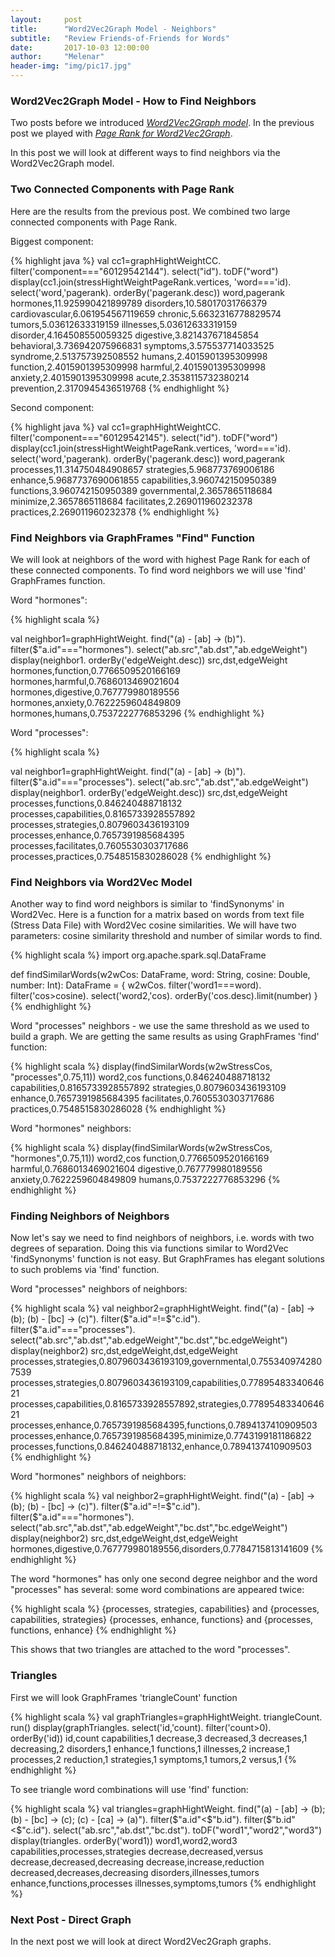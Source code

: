 ```yaml
---
layout:     post
title:      "Word2Vec2Graph Model - Neighbors"
subtitle:   "Review Friends-of-Friends for Words"
date:       2017-10-03 12:00:00
author:     "Melenar"
header-img: "img/pic17.jpg"
---
```


<p><h3>Word2Vec2Graph Model - How to Find Neighbors</h3>
Two posts before we introduced
<i><a href="https://sparklingdataocean.github.io/gh-pages/2017/09/17/word2vec2graph/">Word2Vec2Graph model</a></i>.
In the previous post we played with
<i><a href="https://sparklingdataocean.github.io/gh-pages/2017/09/28/word2vec2graphPageRank/">Page Rank for Word2Vec2Graph</a></i>.

<p>In this post we will look at different ways to find neighbors via the Word2Vec2Graph model.</p>


<p><h3>Two Connected Components with Page Rank </h3>
Here are the results from the previous post. We combined two large connected components with Page Rank. </p>
<p>Biggest component: </p>
{% highlight java %}
val cc1=graphHightWeightCC.
   filter('component==="60129542144").
   select("id").
   toDF("word")
display(cc1.join(stressHightWeightPageRank.vertices,
   'word==='id).
   select('word,'pagerank).
   orderBy('pagerank.desc))
word,pagerank
hormones,11.925990421899789
disorders,10.58017031766379
cardiovascular,6.061954567119659
chronic,5.6632316778829574
tumors,5.03612633319159
illnesses,5.03612633319159
disorder,4.164508550059325
digestive,3.821437671845854
behavioral,3.736942075966831
symptoms,3.575537714033525
syndrome,2.513757392508552
humans,2.4015901395309998
function,2.4015901395309998
harmful,2.4015901395309998
anxiety,2.4015901395309998
acute,2.3538115732380214
prevention,2.3170945436519768
{% endhighlight %}

<p>Second component: </p>
{% highlight java %}
val cc1=graphHightWeightCC.
   filter('component==="60129542145").
   select("id").
   toDF("word")
display(cc1.join(stressHightWeightPageRank.vertices,
   'word==='id).
   select('word,'pagerank).
   orderBy('pagerank.desc))
word,pagerank
processes,11.314750484908657
strategies,5.968773769006186
enhance,5.9687737690061855
capabilities,3.960742150950389
functions,3.960742150950389
governmental,2.3657865118684
minimize,2.3657865118684
facilitates,2.269011960232378
practices,2.269011960232378
{% endhighlight %}

<p><h3>Find Neighbors via GraphFrames "Find" Function</h3>
We will look at neighbors of the word with highest Page Rank for each of these connected components. To find word neighbors we will use 'find' GraphFrames function. </p>
<p>Word "hormones":</p>
{% highlight scala %}

val neighbor1=graphHightWeight.
   find("(a) - [ab] -> (b)").
   filter($"a.id"==="hormones").
   select("ab.src","ab.dst","ab.edgeWeight")
display(neighbor1.
   orderBy('edgeWeight.desc))
src,dst,edgeWeight
hormones,function,0.7766509520166169
hormones,harmful,0.7686013469021604
hormones,digestive,0.767779980189556
hormones,anxiety,0.7622259604849809
hormones,humans,0.7537222776853296
{% endhighlight %}

<p>Word "processes":</p>
{% highlight scala %}

val neighbor1=graphHightWeight.
   find("(a) - [ab] -> (b)").
   filter($"a.id"==="processes").
   select("ab.src","ab.dst","ab.edgeWeight")
display(neighbor1.
   orderBy('edgeWeight.desc))
src,dst,edgeWeight
processes,functions,0.846240488718132
processes,capabilities,0.8165733928557892
processes,strategies,0.8079603436193109
processes,enhance,0.7657391985684395
processes,facilitates,0.7605530303717686
processes,practices,0.7548515830286028
{% endhighlight %}

<p><h3>Find Neighbors via Word2Vec Model</h3>
Another way to find word neighbors is similar to 'findSynonyms' in Word2Vec. Here is a function for a matrix based on words from text file (Stress Data File) with Word2Vec cosine similarities. We will have two parameters: cosine similarity threshold and number of similar words to find. </p>

{% highlight scala %}
import org.apache.spark.sql.DataFrame

def findSimilarWords(w2wCos: DataFrame, word: String, cosine: Double, number: Int):
   DataFrame = {
     w2wCos.
     filter('word1===word).
     filter('cos>cosine).
     select('word2,'cos).
     orderBy('cos.desc).limit(number)
}
{% endhighlight %}

<p>Word "processes" neighbors - we use the same threshold as we used to build a graph. We are getting the same results as using GraphFrames 'find' function:</p>

{% highlight scala %}
display(findSimilarWords(w2wStressCos,
   "processes",0.75,11))
word2,cos
functions,0.846240488718132
capabilities,0.8165733928557892
strategies,0.8079603436193109
enhance,0.7657391985684395
facilitates,0.7605530303717686
practices,0.7548515830286028
{% endhighlight %}

<p>Word "hormones" neighbors:</p>

{% highlight scala %}
display(findSimilarWords(w2wStressCos,
   "hormones",0.75,11))
word2,cos
function,0.7766509520166169
harmful,0.7686013469021604
digestive,0.767779980189556
anxiety,0.7622259604849809
humans,0.7537222776853296
{% endhighlight %}


<p><h3>Finding Neighbors of Neighbors</h3>
Now let's say we need to find neighbors of neighbors, i.e. words with two degrees of separation. Doing this via functions similar to Word2Vec 'findSynonyms' function is not easy. But GraphFrames has elegant solutions to such problems via 'find' function.</p>

<p>Word "processes" neighbors of neighbors:</p>

{% highlight scala %}
val neighbor2=graphHightWeight.
   find("(a) - [ab] -> (b); (b) - [bc] -> (c)").
   filter($"a.id"=!=$"c.id").
   filter($"a.id"==="processes").
   select("ab.src","ab.dst","ab.edgeWeight","bc.dst","bc.edgeWeight")
display(neighbor2)
src,dst,edgeWeight,dst,edgeWeight
processes,strategies,0.8079603436193109,governmental,0.7553409742807539
processes,strategies,0.8079603436193109,capabilities,0.7789548334064621
processes,capabilities,0.8165733928557892,strategies,0.7789548334064621
processes,enhance,0.7657391985684395,functions,0.7894137410909503
processes,enhance,0.7657391985684395,minimize,0.7743199181186822
processes,functions,0.846240488718132,enhance,0.7894137410909503
{% endhighlight %}

<p>Word "hormones" neighbors of neighbors:</p>

{% highlight scala %}
val neighbor2=graphHightWeight.
   find("(a) - [ab] -> (b); (b) - [bc] -> (c)").
   filter($"a.id"=!=$"c.id").
   filter($"a.id"==="hormones").
   select("ab.src","ab.dst","ab.edgeWeight","bc.dst","bc.edgeWeight")
display(neighbor2)
src,dst,edgeWeight,dst,edgeWeight
hormones,digestive,0.767779980189556,disorders,0.7784715813141609
{% endhighlight %}

<p>The word "hormones" has only one second degree neighbor and the word "processes" has several: some word combinations are appeared twice:</p>
{% highlight scala %}
{processes, strategies, capabilities} and {processes, capabilities, strategies}
{processes, enhance, functions} and {processes, functions, enhance}
{% endhighlight %}
<p>This shows that two triangles are attached to the word "processes".</p>

<p><h3>Triangles</h3>
First we will look GraphFrames 'triangleCount' function  </p>

{% highlight scala %}
val graphTriangles=graphHightWeight.
   triangleCount.
   run()
display(graphTriangles.
   select('id,'count).
   filter('count>0).
   orderBy('id))
id,count
capabilities,1
decrease,3
decreased,3
decreases,1
decreasing,2
disorders,1
enhance,1
functions,1
illnesses,2
increase,1
processes,2
reduction,1
strategies,1
symptoms,1
tumors,2
versus,1
{% endhighlight %}

<p>To see triangle word combinations will use 'find' function:</p>
{% highlight scala %}
val triangles=graphHightWeight.
   find("(a) - [ab] -> (b); (b) - [bc] -> (c); (c) - [ca] -> (a)").
   filter($"a.id"<$"b.id").
   filter($"b.id"<$"c.id").
   select("ab.src","ab.dst","bc.dst").
   toDF("word1","word2","word3")
display(triangles.
   orderBy('word1))
word1,word2,word3
capabilities,processes,strategies
decrease,decreased,versus
decrease,decreased,decreasing
decrease,increase,reduction
decreased,decreases,decreasing
disorders,illnesses,tumors
enhance,functions,processes
illnesses,symptoms,tumors
{% endhighlight %}

<p><h3>Next Post - Direct Graph</h3>
In the next post we will look at direct Word2Vec2Graph graphs.
</p>

